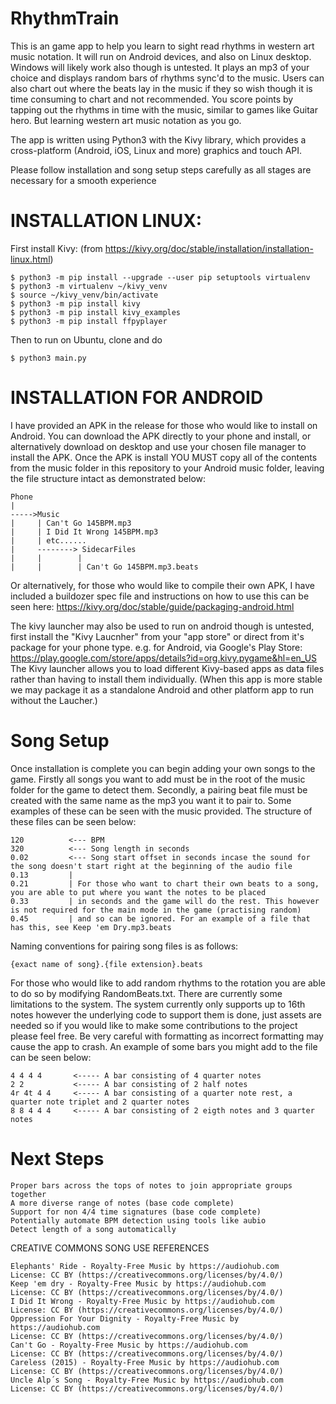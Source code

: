 # RhythmTrain

This is an game app to help you learn to sight read rhythms in western art music notation.
It will run on Android devices, and also on Linux desktop. Windows will likely work also though is untested.
It plays an mp3 of your choice and displays random bars of rhythms sync'd to the music.
Users can also chart out where the beats lay in the music if they so wish though it is time consuming to chart and not recommended.
You score points by tapping out the rhythms in time with the music, similar to games like Guitar hero.
But learning western art music notation as you go.

The app is written using Python3 with the Kivy library, which provides a cross-platform (Android, iOS, Linux and more) graphics and touch API.

Please follow installation and song setup steps carefully as all stages are necessary for a smooth experience

# INSTALLATION LINUX:

First install Kivy: (from https://kivy.org/doc/stable/installation/installation-linux.html)

```
$ python3 -m pip install --upgrade --user pip setuptools virtualenv
$ python3 -m virtualenv ~/kivy_venv
$ source ~/kivy_venv/bin/activate
$ python3 -m pip install kivy
$ python3 -m pip install kivy_examples
$ python3 -m pip install ffpyplayer
```

Then to run on Ubuntu, clone and do
```
$ python3 main.py
```
# INSTALLATION FOR ANDROID

I have provided an APK in the release for those who would like to install on Android. You can download the APK directly to your phone 
and install, or alternatively download on desktop and use your chosen file manager to install the APK. Once the APK is install YOU MUST 
copy all of the contents from the music folder in this repository to your Android music folder, leaving the file structure intact as 
demonstrated below:

```
Phone
|
----->Music
|     | Can't Go 145BPM.mp3
|     | I Did It Wrong 145BPM.mp3
|     | etc......
|     --------> SidecarFiles
|     |        |
|     |        | Can't Go 145BPM.mp3.beats
```



Or alternatively, for those who would like to compile their own APK, I have included a buildozer spec file and instructions on how to 
use this can be seen here: https://kivy.org/doc/stable/guide/packaging-android.html


The kivy launcher may also be used to run on android though is untested, first install the "Kivy Laucnher" from your "app store" or 
direct from it's package for your phone type.
e.g. for Android, via Google's Play Store:  https://play.google.com/store/apps/details?id=org.kivy.pygame&hl=en_US
The Kivy launcher allows you to load different Kivy-based apps as data files rather than having to install them individually.
(When this app is more stable we may package it as a standalone Android and other platform app to run without the Laucher.)

# Song Setup

Once installation is complete you can begin adding your own songs to the game. Firstly all songs you want to add must be in the root of 
the music folder for the game to detect them. Secondly, a pairing beat file must be created with the same name as the mp3 you want it to 
pair to. Some examples of these can be seen with the music provided. The structure of these files can be seen below:

```
120          <--- BPM
320          <--- Song length in seconds
0.02         <--- Song start offset in seconds incase the sound for the song doesn't start right at the beginning of the audio file
0.13         |
0.21         | For those who want to chart their own beats to a song, you are able to put where you want the notes to be placed
0.33         | in seconds and the game will do the rest. This however is not required for the main mode in the game (practising random)
0.45         | and so can be ignored. For an example of a file that has this, see Keep 'em Dry.mp3.beats
```

Naming conventions for pairing song files is as follows:

```
{exact name of song}.{file extension}.beats
```

For those who would like to add random rhythms to the rotation you are able to do so by modifying RandomBeats.txt. There are currently 
some limitations to the system. The system currently only supports up to 16th notes however the underlying code to support them is done, 
just assets are needed so if you would like to make some contributions to the project please feel free. Be very careful with formatting as incorrect formatting may cause the app to crash. An example of some bars you might add to the file can be seen below:

```
4 4 4 4       <----- A bar consisting of 4 quarter notes
2 2           <----- A bar consisting of 2 half notes
4r 4t 4 4     <----- A bar consisting of a quarter note rest, a quarter note triplet and 2 quarter notes
8 8 4 4 4     <----- A bar consisting of 2 eigth notes and 3 quarter notes
```

# Next Steps
```
Proper bars across the tops of notes to join appropriate groups together
A more diverse range of notes (base code complete)
Support for non 4/4 time signatures (base code complete)
Potentially automate BPM detection using tools like aubio
Detect length of a song automatically
```

CREATIVE COMMONS SONG USE REFERENCES
```
Elephants' Ride - Royalty-Free Music by https://audiohub.com
License: CC BY (https://creativecommons.org/licenses/by/4.0/)
Keep 'em dry - Royalty-Free Music by https://audiohub.com
License: CC BY (https://creativecommons.org/licenses/by/4.0/)
I Did It Wrong - Royalty-Free Music by https://audiohub.com
License: CC BY (https://creativecommons.org/licenses/by/4.0/)
Oppression For Your Dignity - Royalty-Free Music by https://audiohub.com
License: CC BY (https://creativecommons.org/licenses/by/4.0/)
Can't Go - Royalty-Free Music by https://audiohub.com
License: CC BY (https://creativecommons.org/licenses/by/4.0/)
Careless (2015) - Royalty-Free Music by https://audiohub.com
License: CC BY (https://creativecommons.org/licenses/by/4.0/)
Uncle Alp´s Song - Royalty-Free Music by https://audiohub.com
License: CC BY (https://creativecommons.org/licenses/by/4.0/)
```


